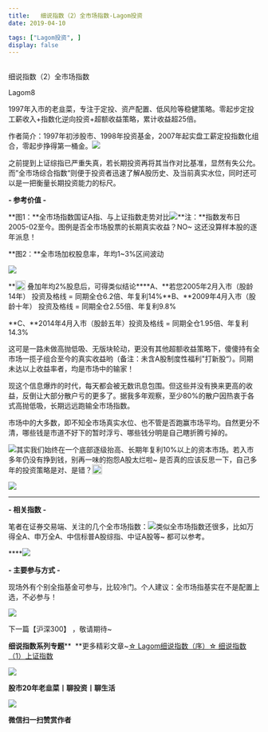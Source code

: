 ```yaml
---
title:   细说指数（2）全市场指数-Lagom投资
date: 2019-04-10

tags: ["Lagom投资", ]
display: false
---
```



## 



细说指数（2）全市场指数




Lagom8




1997年入市的老韭菜，专注于定投、资产配置、低风险等稳健策略。零起步定投工薪收入+指数化逆向投资+超额收益策略，累计收益超25倍。


作者简介：1997年初涉股市、1998年投资基金，2007年起实盘工薪定投指数化组合，零起步挣得第一桶金。<img src="https://mmbiz.qpic.cn/mmbiz_png/ZB4WjgjLjJW3KtDibicU3BB1HNQ9lDS2M5oGRnchkNPRzYsc0Ua6CIu7rZH3vAficcBEPYHU9ZTPqkic1sicT8CaxQQ/640?wx_fmt=png" data-type="png" class="" data-ratio="0.05776173285198556" data-w="554"/>

之前提到上证综指已严重失真，若长期投资再将其当作对比基准，显然有失公允。而”全市场综合指数“则便于投资者迅速了解A股历史、及当前真实水位，同时还可以是一把衡量长期投资能力的标尺。



**- 参考价值 -**

**图1：**全市场指数国证A指、与上证指数走势对比<img class="rich_pages" data-copyright="0" data-ratio="0.5891758917589176" data-s="300,640" src="https://mmbiz.qpic.cn/mmbiz_png/ZB4WjgjLjJWxWaOshbmeJed675MdTwXxLqtb4gFHJ9rnkzxlEmP7UZYvyGmNOqramcpH5c2sNmoGYSQ0AUOpKw/640?wx_fmt=png" data-type="png" data-w="813" style="font-size: 15px;text-align: center;"/>**注：**指数发布日2005-02至今。图例是否全市场股票的长期真实收益？NO~ 这还没算样本股的逐年派息！

**图2：**全市场加权股息率，年均1~3%区间波动

<img class="rich_pages" data-copyright="0" data-ratio="0.5885714285714285" data-s="300,640" src="https://mmbiz.qpic.cn/mmbiz_png/ZB4WjgjLjJWxWaOshbmeJed675MdTwXxFdyXB2D4RPkribdKvg4386tAp5yZSib1m4YEqOE7EELLcibXt4BX3kb3Q/640?wx_fmt=png" data-type="png" data-w="700" style="text-align: center;"/>



**<img src="https://res.wx.qq.com/mpres/htmledition/images/icon/common/emotion_panel/smiley/smiley_66.png" data-ratio="1" data-w="20" style="display:inline-block;width:20px;vertical-align:text-bottom;"/>&nbsp;叠加年均2%股息后，可得类似结论****A、**若您2005年2月入市（股龄14年）&nbsp;投资及格线 = 同期全仓6.2倍、年复利14%**B、**2009年4月入市（股龄十年） 投资及格线 = 同期全仓2.55倍、年复利9.8%

**C、**2014年4月入市（股龄五年）投资及格线 = 同期全仓1.95倍、年复利14.3%



这可是一路未做高抛低吸、无版块轮动，更没有其他超额收益策略下，傻傻持有全市场一揽子组合至今的真实收益哟（备注：未含A股制度性福利"打新股“）。同期未达以上收益率者，均是市场中的输家！



现这个信息爆炸的时代，每天都会被无数讯息包围。但这些并没有换来更高的收益，反倒让大部分散户亏的更多了。据我多年观察，至少80%的散户因热衷于各式高抛低吸，长期远远跑输全市场指数。

市场中的大多数，即不知全市场真实水位、也不管是否跑赢市场平均。自然更分不清，哪些钱是市道不好下的暂时浮亏、哪些钱分明是自己瞎折腾亏掉的。

<img class="rich_pages" data-copyright="0" data-ratio="0.7193877551020408" data-s="300,640" src="https://mmbiz.qpic.cn/mmbiz_jpg/ZB4WjgjLjJWxWaOshbmeJed675MdTwXxqaKGUGrJDQhsV7rcUiawt7VlMKAMCmwLGIAUJvstoucibub5DmTQTpFA/640?wx_fmt=jpeg" data-type="jpeg" data-w="980" style="white-space: normal;text-align: center;"/>其实我们始终在一个底部逐级抬高、长期年复利10%以上的资本市场。若入市多年仍没有挣到钱，别再一味的抱怨A股太烂啦~&nbsp;是否真的应该反思一下，自己多年的投资策略是对、是错？<img src="https://res.wx.qq.com/mpres/htmledition/images/icon/common/emotion_panel/smiley/smiley_4.png" data-ratio="1" data-w="20" style="display:inline-block;width:20px;vertical-align:text-bottom;"/>

<img src="https://mmbiz.qpic.cn/mmbiz_png/ZB4WjgjLjJW3KtDibicU3BB1HNQ9lDS2M5oGRnchkNPRzYsc0Ua6CIu7rZH3vAficcBEPYHU9ZTPqkic1sicT8CaxQQ/640?wx_fmt=png" data-type="png" class="" data-ratio="0.05776173285198556" data-w="554" style="text-align: center;"/>

****

**- 相关指数 -**

笔者在证券交易端、关注的几个全市场指数：<img class="rich_pages" data-copyright="0" data-ratio="0.7897623400365631" data-s="300,640" src="https://mmbiz.qpic.cn/mmbiz_png/ZB4WjgjLjJWxWaOshbmeJed675MdTwXxfviaqOdTUH2MpSHsicagXKzm7oSCMIOXibPvkIn7mI5b2kny2OTcibMErw/640?wx_fmt=png" data-type="png" data-w="547" style="text-align: center;white-space: normal;"/>类似全市场指数还很多，比如万得全A、申万全A、中信标普A股综指、中证A股等~ 都可以参考。

******<img src="https://mmbiz.qpic.cn/mmbiz_png/ZB4WjgjLjJW3KtDibicU3BB1HNQ9lDS2M5oGRnchkNPRzYsc0Ua6CIu7rZH3vAficcBEPYHU9ZTPqkic1sicT8CaxQQ/640?wx_fmt=png" data-type="png" class="" data-ratio="0.05776173285198556" data-w="554"/>**

**- 主要参与方式 -**

现场外有个别全指基金可参与，比较冷门。个人建议：全市场指基实在不是配置上选，不必参与！

<img class="rich_pages" data-copyright="0" data-ratio="0.5625" data-s="300,640" src="https://mmbiz.qpic.cn/mmbiz_jpg/ZB4WjgjLjJWxWaOshbmeJed675MdTwXx7LTESicfrsb3ueYtRevdsQepoPnhibeXmptYqK2W5ZYybyXaL5ic15svg/640?wx_fmt=jpeg" data-type="jpeg" data-w="1280" style=""/>

下一篇【沪深300】 ，敬请期待~

**细说指数系列专题****&nbsp;&nbsp;**更多精彩文章~[☆ Lagom细说指数（序）](http://mp.weixin.qq.com/s?__biz=MzI3MDQ2NjY2Mw==&amp;mid=2247484133&amp;idx=1&amp;sn=16b9949c64256126b5b5044fb814f82b&amp;chksm=ead1e9eddda660fbbd651c32198faa47fd29ecd99f451da4c6570221456dd6d30c52c9afb114&amp;scene=21#wechat_redirect)[☆ 细说指数（1）上证指数](http://mp.weixin.qq.com/s?__biz=MzI3MDQ2NjY2Mw==&amp;mid=2247484179&amp;idx=1&amp;sn=b3b332ad9e177b14fa171d39e325f48f&amp;chksm=ead1e81bdda6610d6451f74405c5eecb7e099188d16a664c767173aaf281e5eafdf8dd614094&amp;scene=21#wechat_redirect)

<img src="https://mmbiz.qpic.cn/mmbiz_png/ZB4WjgjLjJW3KtDibicU3BB1HNQ9lDS2M5oGRnchkNPRzYsc0Ua6CIu7rZH3vAficcBEPYHU9ZTPqkic1sicT8CaxQQ/640?wx_fmt=png" data-type="png" class="" data-ratio="0.05776173285198556" data-w="554"/>

**股市20年老韭菜丨聊投资丨聊生活**

<img src="https://mmbiz.qpic.cn/mmbiz_png/ZB4WjgjLjJW3KtDibicU3BB1HNQ9lDS2M5AHEoeiaz0dQ4NfIRjBMuXvyJn8dXWm7ftklb0xqheiaMia0zbkyMJiaKzA/640?wx_fmt=png" data-type="png" class="" data-ratio="0.390625" data-w="640"/>


**微信扫一扫赞赏作者**